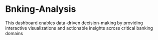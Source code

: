 # Bnking-Analysis
This dashboard enables data-driven decision-making by providing interactive visualizations and actionable insights across critical banking domains
